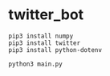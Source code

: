 # twitter_bot

~~~
pip3 install numpy
pip3 install twitter
pip3 install python-dotenv
~~~

~~~
python3 main.py
~~~
